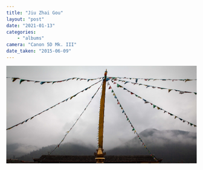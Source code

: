 ```yaml
---
title: "Jiu Zhai Gou"
layout: "post" 
date: "2021-01-13"
categories: 
    - "albums"
camera: "Canon 5D Mk. III"
date_taken: "2015-06-09"
---
```


![jiuzhaigou](/images/jiuzhaigou2.jpg)